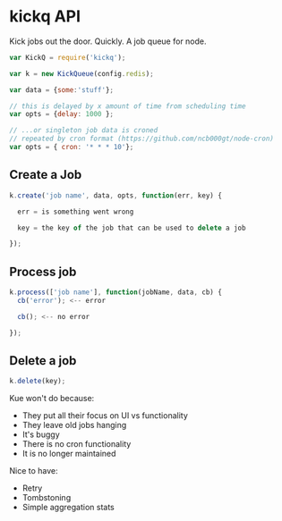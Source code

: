kickq API
=====
Kick jobs out the door. Quickly.
A job queue for node.

```js
var KickQ = require('kickq');

var k = new KickQueue(config.redis);

var data = {some:'stuff'};

// this is delayed by x amount of time from scheduling time
var opts = {delay: 1000 };

// ...or singleton job data is croned
// repeated by cron format (https://github.com/ncb000gt/node-cron)
var opts = { cron: '* * * 10'};
```

## Create a Job
```js
k.create('job name', data, opts, function(err, key) {

  err = is something went wrong

  key = the key of the job that can be used to delete a job

});
```

## Process job
```js
k.process(['job name'], function(jobName, data, cb) {
  cb('error'); <-- error

  cb(); <-- no error

});
```

## Delete a job
```js
k.delete(key);
```

Kue won't do because:
* They put all their focus on UI vs functionality
* They leave old jobs hanging
* It's buggy
* There is no cron functionality
* It is no longer maintained


Nice to have:
* Retry
* Tombstoning
* Simple aggregation stats
